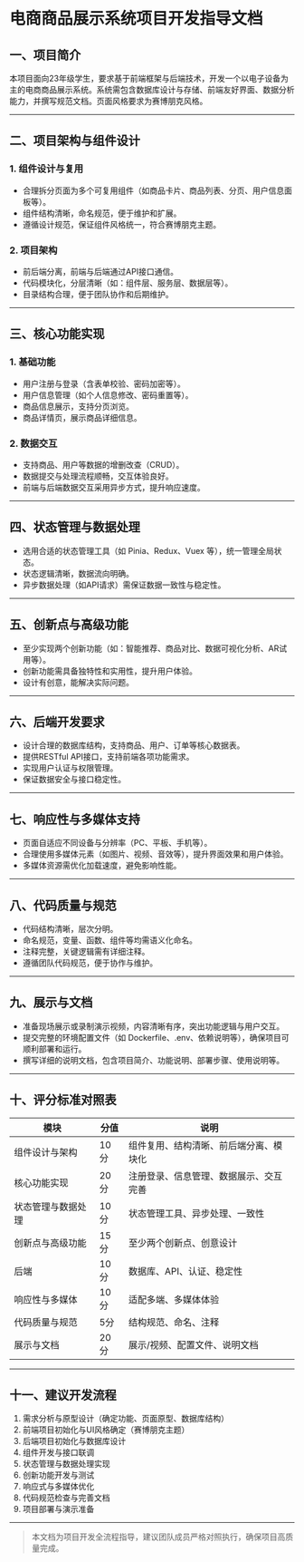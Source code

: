 # 电商商品展示系统项目开发指导文档

## 一、项目简介
本项目面向23年级学生，要求基于前端框架与后端技术，开发一个以电子设备为主的电商商品展示系统。系统需包含数据库设计与存储、前端友好界面、数据分析能力，并撰写规范文档。页面风格要求为赛博朋克风格。

---

## 二、项目架构与组件设计
### 1. 组件设计与复用
- 合理拆分页面为多个可复用组件（如商品卡片、商品列表、分页、用户信息面板等）。
- 组件结构清晰，命名规范，便于维护和扩展。
- 遵循设计规范，保证组件风格统一，符合赛博朋克主题。

### 2. 项目架构
- 前后端分离，前端与后端通过API接口通信。
- 代码模块化，分层清晰（如：组件层、服务层、数据层等）。
- 目录结构合理，便于团队协作和后期维护。

---

## 三、核心功能实现
### 1. 基础功能
- 用户注册与登录（含表单校验、密码加密等）。
- 用户信息管理（如个人信息修改、密码重置等）。
- 商品信息展示，支持分页浏览。
- 商品详情页，展示商品详细信息。

### 2. 数据交互
- 支持商品、用户等数据的增删改查（CRUD）。
- 数据提交与处理流程顺畅，交互体验良好。
- 前端与后端数据交互采用异步方式，提升响应速度。

---

## 四、状态管理与数据处理
- 选用合适的状态管理工具（如 Pinia、Redux、Vuex 等），统一管理全局状态。
- 状态逻辑清晰，数据流向明确。
- 异步数据处理（如API请求）需保证数据一致性与稳定性。

---

## 五、创新点与高级功能
- 至少实现两个创新功能（如：智能推荐、商品对比、数据可视化分析、AR试用等）。
- 创新功能需具备独特性和实用性，提升用户体验。
- 设计有创意，能解决实际问题。

---

## 六、后端开发要求
- 设计合理的数据库结构，支持商品、用户、订单等核心数据表。
- 提供RESTful API接口，支持前端各项功能需求。
- 实现用户认证与权限管理。
- 保证数据安全与接口稳定性。

---

## 七、响应性与多媒体支持
- 页面自适应不同设备与分辨率（PC、平板、手机等）。
- 合理使用多媒体元素（如图片、视频、音效等），提升界面效果和用户体验。
- 多媒体资源需优化加载速度，避免影响性能。

---

## 八、代码质量与规范
- 代码结构清晰，层次分明。
- 命名规范，变量、函数、组件等均需语义化命名。
- 注释完整，关键逻辑需有详细注释。
- 遵循团队代码规范，便于协作与维护。

---

## 九、展示与文档
- 准备现场展示或录制演示视频，内容清晰有序，突出功能逻辑与用户交互。
- 提交完整的环境配置文件（如 Dockerfile、.env、依赖说明等），确保项目可顺利部署和运行。
- 撰写详细的说明文档，包含项目简介、功能说明、部署步骤、使用说明等。

---

## 十、评分标准对照表
| 模块             | 分值 | 说明 |
|------------------|------|------|
| 组件设计与架构   | 10分 | 组件复用、结构清晰、前后端分离、模块化 |
| 核心功能实现     | 20分 | 注册登录、信息管理、数据展示、交互完善 |
| 状态管理与数据处理 | 10分 | 状态管理工具、异步处理、一致性 |
| 创新点与高级功能 | 15分 | 至少两个创新点、创意设计 |
| 后端             | 10分 | 数据库、API、认证、稳定性 |
| 响应性与多媒体   | 10分 | 适配多端、多媒体体验 |
| 代码质量与规范   | 5分  | 结构规范、命名、注释 |
| 展示与文档       | 20分 | 展示/视频、配置文件、说明文档 |

---

## 十一、建议开发流程
1. 需求分析与原型设计（确定功能、页面原型、数据库结构）
2. 前端项目初始化与UI风格确定（赛博朋克主题）
3. 后端项目初始化与数据库设计
4. 组件开发与接口联调
5. 状态管理与数据处理实现
6. 创新功能开发与测试
7. 响应式与多媒体优化
8. 代码规范检查与完善文档
9. 项目部署与演示准备

---

> 本文档为项目开发全流程指导，建议团队成员严格对照执行，确保项目高质量完成。 